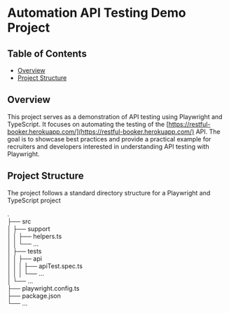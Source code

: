 # Automation API Testing Demo Project

## Table of Contents

- [Overview](#overview)
- [Project Structure](#project-structure)

## Overview

This project serves as a demonstration of API testing using Playwright and TypeScript. It focuses on automating the testing of the [https://restful-booker.herokuapp.com/](https://restful-booker.herokuapp.com/) API. The goal is to showcase best practices and provide a practical example for recruiters and developers interested in understanding API testing with Playwright.


## Project Structure

The project follows a standard directory structure for a Playwright and TypeScript project

. <br>
├── src <br>
│ ├── support <br>
│ │ ├── helpers.ts <br>
│ │ └── ... <br>
│ ├── tests <br>
│ │ ├── api <br>
│ │ │ ├── apiTest.spec.ts <br>
│ │ │ └── ... <br>
│ └── ... <br>
├── playwright.config.ts <br>
├── package.json <br>
└── ... <br>
